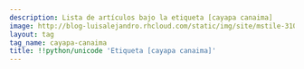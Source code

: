 ```yaml
---
description: Lista de artículos bajo la etiqueta [cayapa canaima]
image: http://blog-luisalejandro.rhcloud.com/static/img/site/mstile-310x310.png
layout: tag
tag_name: cayapa-canaima
title: !!python/unicode 'Etiqueta [cayapa canaima]'
---
```

